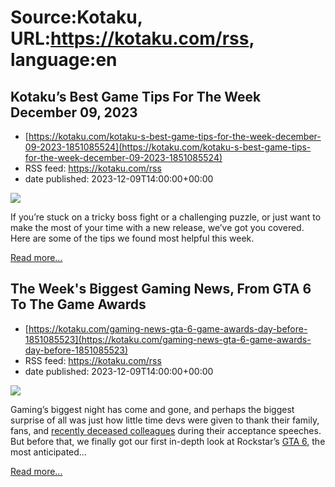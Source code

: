 # Source:Kotaku, URL:https://kotaku.com/rss, language:en

## Kotaku’s Best Game Tips For The Week December 09, 2023
 - [https://kotaku.com/kotaku-s-best-game-tips-for-the-week-december-09-2023-1851085524](https://kotaku.com/kotaku-s-best-game-tips-for-the-week-december-09-2023-1851085524)
 - RSS feed: https://kotaku.com/rss
 - date published: 2023-12-09T14:00:00+00:00

<img class="type:primaryImage" src="https://i.kinja-img.com/image/upload/c_fit,q_80,w_636/c30029e0733a0522cde9b86dd1284362.jpg" /><p>If you’re stuck on a tricky boss fight or a challenging puzzle, or just want to make the most of your time with a new release, we’ve got you covered. Here are some of the tips we found most helpful this week.</p><p><a href="https://kotaku.com/kotaku-s-best-game-tips-for-the-week-december-09-2023-1851085524">Read more...</a></p>

## The Week's Biggest Gaming News, From GTA 6 To The Game Awards
 - [https://kotaku.com/gaming-news-gta-6-game-awards-day-before-1851085523](https://kotaku.com/gaming-news-gta-6-game-awards-day-before-1851085523)
 - RSS feed: https://kotaku.com/rss
 - date published: 2023-12-09T14:00:00+00:00

<img class="type:primaryImage" src="https://i.kinja-img.com/image/upload/c_fit,q_80,w_636/c372dad0705ce1b73cb351403d892a2a.jpg" /><p>Gaming’s biggest night has come and gone, and perhaps the biggest surprise of all was just how little time devs were given to thank their family, fans, and <a class="sc-1out364-0 dPMosf sc-145m8ut-0 lcFFec js_link" href="https://twitter.com/javierabegazo/status/1732975428237934964" rel="noopener noreferrer" target="_blank">recently deceased colleagues</a> during their acceptance speeches. But before that, we finally got our first in-depth look at Rockstar’s <a class="sc-1out364-0 dPMosf sc-145m8ut-0 lcFFec js_link" href="https://kotaku.com/grand-theft-auto-6-gta-florida-man-real-life-references-1851077498">GTA 6</a>, the most anticipated…</p><p><a href="https://kotaku.com/gaming-news-gta-6-game-awards-day-before-1851085523">Read more...</a></p>

